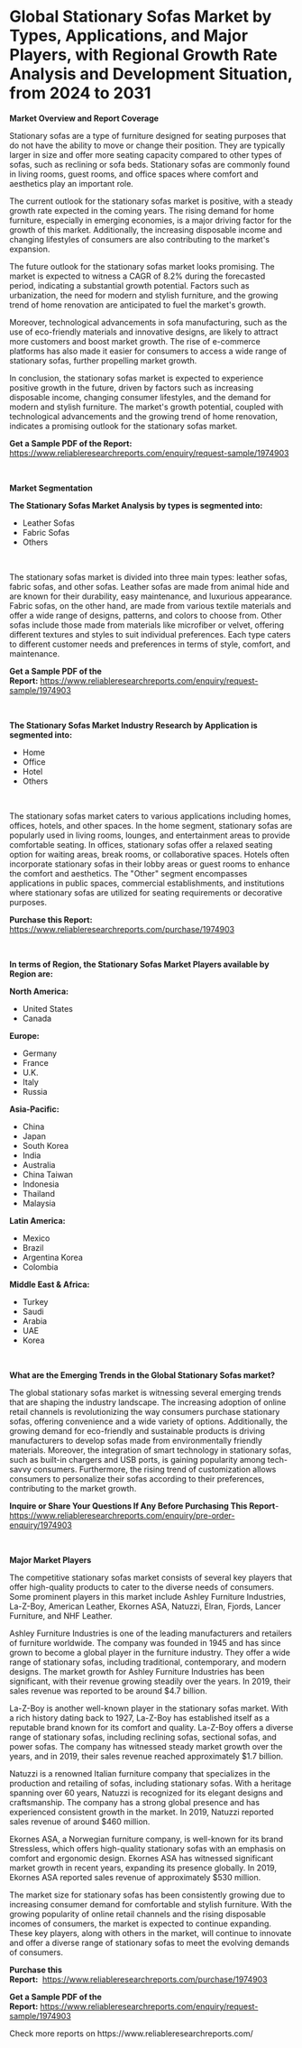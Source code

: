 <p><h1>Global Stationary Sofas Market by Types, Applications, and Major Players, with Regional Growth Rate Analysis and Development Situation, from 2024 to 2031</h1></p><p><strong>Market Overview and Report Coverage</strong></p>
<p><p>Stationary sofas are a type of furniture designed for seating purposes that do not have the ability to move or change their position. They are typically larger in size and offer more seating capacity compared to other types of sofas, such as reclining or sofa beds. Stationary sofas are commonly found in living rooms, guest rooms, and office spaces where comfort and aesthetics play an important role.</p><p>The current outlook for the stationary sofas market is positive, with a steady growth rate expected in the coming years. The rising demand for home furniture, especially in emerging economies, is a major driving factor for the growth of this market. Additionally, the increasing disposable income and changing lifestyles of consumers are also contributing to the market's expansion.</p><p>The future outlook for the stationary sofas market looks promising. The market is expected to witness a CAGR of 8.2% during the forecasted period, indicating a substantial growth potential. Factors such as urbanization, the need for modern and stylish furniture, and the growing trend of home renovation are anticipated to fuel the market's growth.</p><p>Moreover, technological advancements in sofa manufacturing, such as the use of eco-friendly materials and innovative designs, are likely to attract more customers and boost market growth. The rise of e-commerce platforms has also made it easier for consumers to access a wide range of stationary sofas, further propelling market growth.</p><p>In conclusion, the stationary sofas market is expected to experience positive growth in the future, driven by factors such as increasing disposable income, changing consumer lifestyles, and the demand for modern and stylish furniture. The market's growth potential, coupled with technological advancements and the growing trend of home renovation, indicates a promising outlook for the stationary sofas market.</p></p>
<p><strong>Get a Sample PDF of the Report:</strong> <a href="https://www.reliableresearchreports.com/enquiry/request-sample/1974903">https://www.reliableresearchreports.com/enquiry/request-sample/1974903</a></p>
<p>&nbsp;</p>
<p><strong>Market Segmentation</strong></p>
<p><strong>The Stationary Sofas Market Analysis by types is segmented into:</strong></p>
<p><ul><li>Leather Sofas</li><li>Fabric Sofas</li><li>Others</li></ul></p>
<p>&nbsp;</p>
<p><p>The stationary sofas market is divided into three main types: leather sofas, fabric sofas, and other sofas. Leather sofas are made from animal hide and are known for their durability, easy maintenance, and luxurious appearance. Fabric sofas, on the other hand, are made from various textile materials and offer a wide range of designs, patterns, and colors to choose from. Other sofas include those made from materials like microfiber or velvet, offering different textures and styles to suit individual preferences. Each type caters to different customer needs and preferences in terms of style, comfort, and maintenance.</p></p>
<p><strong>Get a Sample PDF of the Report:</strong>&nbsp;<a href="https://www.reliableresearchreports.com/enquiry/request-sample/1974903">https://www.reliableresearchreports.com/enquiry/request-sample/1974903</a></p>
<p>&nbsp;</p>
<p><strong>The Stationary Sofas Market Industry Research by Application is segmented into:</strong></p>
<p><ul><li>Home</li><li>Office</li><li>Hotel</li><li>Others</li></ul></p>
<p>&nbsp;</p>
<p><p>The stationary sofas market caters to various applications including homes, offices, hotels, and other spaces. In the home segment, stationary sofas are popularly used in living rooms, lounges, and entertainment areas to provide comfortable seating. In offices, stationary sofas offer a relaxed seating option for waiting areas, break rooms, or collaborative spaces. Hotels often incorporate stationary sofas in their lobby areas or guest rooms to enhance the comfort and aesthetics. The "Other" segment encompasses applications in public spaces, commercial establishments, and institutions where stationary sofas are utilized for seating requirements or decorative purposes.</p></p>
<p><strong>Purchase this Report:</strong>&nbsp; <a href="https://www.reliableresearchreports.com/purchase/1974903">https://www.reliableresearchreports.com/purchase/1974903</a></p>
<p>&nbsp;</p>
<p><strong>In terms of Region, the Stationary Sofas Market Players available by Region are:</strong></p>
<p>
    <p> <strong> North America: </strong>
        <ul>
            <li>United States</li>
            <li>Canada</li>
        </ul>
        </p> 
    <p> <strong> Europe: </strong>
        <ul>
            <li>Germany</li>
            <li>France</li>
            <li>U.K.</li>
            <li>Italy</li>
            <li>Russia</li>
        </ul>
        </p> 
    <p> <strong> Asia-Pacific: </strong>
        <ul>
            <li>China</li>
            <li>Japan</li>
            <li>South Korea</li>
            <li>India</li>
            <li>Australia</li>
            <li>China Taiwan</li>
            <li>Indonesia</li>
            <li>Thailand</li>
            <li>Malaysia</li>
        </ul>
        </p> 
    <p> <strong> Latin America: </strong>
        <ul>
            <li>Mexico</li>
            <li>Brazil</li>
            <li>Argentina Korea</li>
            <li>Colombia</li>
        </ul>
        </p> 
    <p> <strong> Middle East & Africa: </strong>
        <ul>
            <li>Turkey</li>
            <li>Saudi</li>
            <li>Arabia</li>
            <li>UAE</li>
            <li>Korea</li>
        </ul>
    </p>
    </p>
<p>&nbsp;</p>
<p><strong>What are the Emerging Trends in the Global Stationary Sofas market?</strong></p>
<p><p>The global stationary sofas market is witnessing several emerging trends that are shaping the industry landscape. The increasing adoption of online retail channels is revolutionizing the way consumers purchase stationary sofas, offering convenience and a wide variety of options. Additionally, the growing demand for eco-friendly and sustainable products is driving manufacturers to develop sofas made from environmentally friendly materials. Moreover, the integration of smart technology in stationary sofas, such as built-in chargers and USB ports, is gaining popularity among tech-savvy consumers. Furthermore, the rising trend of customization allows consumers to personalize their sofas according to their preferences, contributing to the market growth.</p></p>
<p><strong>Inquire or Share Your Questions If Any Before Purchasing This Report</strong>- <a href="https://www.reliableresearchreports.com/enquiry/pre-order-enquiry/1974903">https://www.reliableresearchreports.com/enquiry/pre-order-enquiry/1974903</a></p>
<p>&nbsp;</p>
<p><strong>Major Market Players</strong></p>
<p><p>The competitive stationary sofas market consists of several key players that offer high-quality products to cater to the diverse needs of consumers. Some prominent players in this market include Ashley Furniture Industries, La-Z-Boy, American Leather, Ekornes ASA, Natuzzi, Elran, Fjords, Lancer Furniture, and NHF Leather.</p><p>Ashley Furniture Industries is one of the leading manufacturers and retailers of furniture worldwide. The company was founded in 1945 and has since grown to become a global player in the furniture industry. They offer a wide range of stationary sofas, including traditional, contemporary, and modern designs. The market growth for Ashley Furniture Industries has been significant, with their revenue growing steadily over the years. In 2019, their sales revenue was reported to be around $4.7 billion.</p><p>La-Z-Boy is another well-known player in the stationary sofas market. With a rich history dating back to 1927, La-Z-Boy has established itself as a reputable brand known for its comfort and quality. La-Z-Boy offers a diverse range of stationary sofas, including reclining sofas, sectional sofas, and power sofas. The company has witnessed steady market growth over the years, and in 2019, their sales revenue reached approximately $1.7 billion.</p><p>Natuzzi is a renowned Italian furniture company that specializes in the production and retailing of sofas, including stationary sofas. With a heritage spanning over 60 years, Natuzzi is recognized for its elegant designs and craftsmanship. The company has a strong global presence and has experienced consistent growth in the market. In 2019, Natuzzi reported sales revenue of around $460 million.</p><p>Ekornes ASA, a Norwegian furniture company, is well-known for its brand Stressless, which offers high-quality stationary sofas with an emphasis on comfort and ergonomic design. Ekornes ASA has witnessed significant market growth in recent years, expanding its presence globally. In 2019, Ekornes ASA reported sales revenue of approximately $530 million.</p><p>The market size for stationary sofas has been consistently growing due to increasing consumer demand for comfortable and stylish furniture. With the growing popularity of online retail channels and the rising disposable incomes of consumers, the market is expected to continue expanding. These key players, along with others in the market, will continue to innovate and offer a diverse range of stationary sofas to meet the evolving demands of consumers.</p></p>
<p><strong>Purchase this Report:</strong>&nbsp;&nbsp;<a href="https://www.reliableresearchreports.com/purchase/1974903">https://www.reliableresearchreports.com/purchase/1974903</a></p>
<p></p>
<p><strong>Get a Sample PDF of the Report:</strong>&nbsp;<a href="https://www.reliableresearchreports.com/enquiry/request-sample/1974903">https://www.reliableresearchreports.com/enquiry/request-sample/1974903</a></p>
<p>Check more reports on https://www.reliableresearchreports.com/</p>